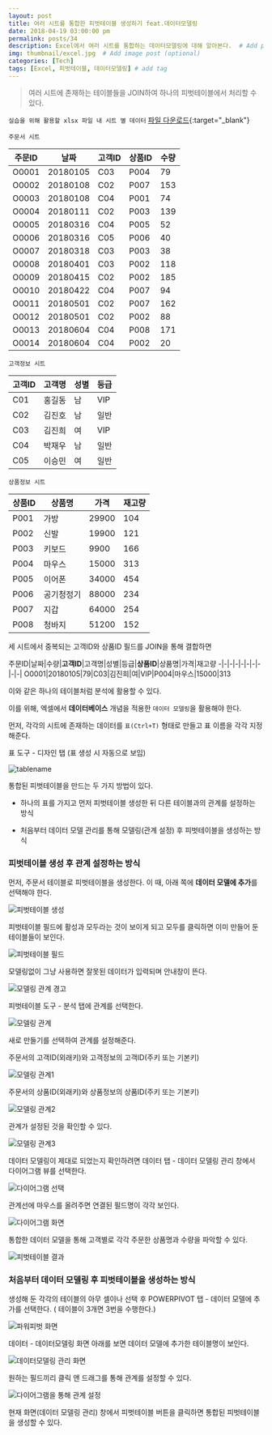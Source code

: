 ```yaml
---
layout: post
title: 여러 시트를 통합한 피벗테이블 생성하기 feat.데이터모델링
date: 2018-04-19 03:00:00 pm
permalink: posts/34
description: Excel에서 여러 시트를 통합하는 데이터모델링에 대해 알아본다.  # Add post description (optional)
img: thumbnail/excel.jpg  # Add image post (optional)
categories: [Tech]
tags: [Excel, 피벗테이블, 데이터모델링] # add tag
---
```


> 여러 시트에 존재하는 테이블들을 JOIN하여 하나의 피벗테이블에서 처리할 수 있다.

`실습을 위해 활용할 xlsx 파일 내 시트 별 데이터` [파일 다운로드](http://yahwang.github.io/assets/files/orders.xlsx){:target="_blank"}

`주문서 시트`

주문ID|날짜|고객ID|상품ID|수량
------|----|------|------|----
O0001|20180105|C03|P004|79
O0002|20180108|C02|P007|153
O0003|20180108|C04|P001|74
O0004|20180111|C02|P003|139
O0005|20180316|C04|P005|52
O0006|20180316|C05|P006|40
O0007|20180318|C03|P003|38
O0008|20180401|C03|P002|118
O0009|20180415|C02|P002|185
O0010|20180422|C04|P007|94
O0011|20180501|C02|P007|162
O0012|20180501|C02|P002|88
O0013|20180604|C04|P008|171
O0014|20180604|C04|P002|20

`고객정보 시트`

고객ID|고객명|성별|등급
-----|------|----|----
C01|홍길동|남|VIP
C02|김진호|남|일반
C03|김진희|여|VIP
C04|박재우|남|일반
C05|이승민|여|일반

`상품정보 시트`

상품ID|상품명|가격|재고량
------|-----|-----|------
P001|가방|29900|104
P002|신발|19900|121
P003|키보드|9900|166
P004|마우스|15000|313
P005|이어폰|34000|454
P006|공기청정기|88000|234
P007|지갑|64000|254
P008|청바지|51200|152

세 시트에서 중복되는 고객ID와 상품ID 필드를 JOIN을 통해 결합하면

주문ID|날짜|수량|**고객ID**|고객명|성별|등급|**상품ID**|상품명|가격|재고량
-|-|-|-|-|-|-|-|-|-|
O0001|20180105|79|C03|김진희|여|VIP|P004|마우스|15000|313

이와 같은 하나의 테이블처럼 분석에 활용할 수 있다.

이를 위해, 엑셀에서 **데이터베이스** 개념을 적용한 `데이터 모델링`을 활용해야 한다.

먼저, 각각의 시트에 존재하는 데이터를 `표(Ctrl+T)` 형태로 만들고 표 이름을 각각 지정해준다.

표 도구 - 디자인 탭 (표 생성 시 자동으로 보임)

![tablename]({{site.baseurl}}/assets/img/excel/tablename.jpg)

통합된 피벗테이블을 만드는 두 가지 방법이 있다.

* 하나의 표를 가지고 먼저 피벗테이블 생성한 뒤 다른 테이블과의 관계를 설정하는 방식

* 처음부터 데이터 모델 관리를 통해 모델링(관계 설정) 후 피벗테이블을 생성하는 방식

### 피벗테이블 생성 후 관계 설정하는 방식

먼저, 주문서 테이블로 피벗테이블을 생성한다. 이 때, 아래 쪽에 **데이터 모델에 추가**를 선택해야 한다.

![피벗테이블 생성]({{site.baseurl}}/assets/img/excel/createpivottable.jpg)

피벗테이블 필드에 활성과 모두라는 것이 보이게 되고 모두를 클릭하면 이미 만들어 둔 테이블들이 보인다.

![피벗테이블 필드]({{site.baseurl}}/assets/img/excel/pivotfield.jpg)

모델링없이 그냥 사용하면 잘못된 데이터가 입력되며 안내창이 뜬다.

![모델링 관계 경고]({{site.baseurl}}/assets/img/excel/relationerror.jpg)

피벗테이블 도구 - 분석 탭에 관계를 선택한다.

![모델링 관계]({{site.baseurl}}/assets/img/excel/relation.jpg)

새로 만들기를 선택하여 관계를 설정해준다.

주문서의 고객ID(외래키)와 고객정보의 고객ID(주키 또는 기본키)

![모델링 관계1]({{site.baseurl}}/assets/img/excel/relation1.jpg)

주문서의 상품ID(외래키)와 상품정보의 상품ID(주키 또는 기본키)

![모델링 관계2]({{site.baseurl}}/assets/img/excel/relation2.jpg)

관계가 설정된 것을 확인할 수 있다.

![모델링 관계3]({{site.baseurl}}/assets/img/excel/relation3.jpg)

데이터 모델링이 제대로 되었는지 확인하려면 데이터 탭 - 데이터 모델링 관리 창에서 다이어그램 뷰를 선택한다.

![다이어그램 선택]({{site.baseurl}}/assets/img/excel/diagram.jpg)

관계선에 마우스를 올려주면 연결된 필드명이 각각 보인다.

![다이어그램 화면]({{site.baseurl}}/assets/img/excel/diagramview.jpg)

통합한 데이터 모델을 통해 고객별로 각각 주문한 상품명과 수량을 파악할 수 있다.

![피벗테이블 결과]({{site.baseurl}}/assets/img/excel/pivotresult.jpg)

### 처음부터 데이터 모델링 후 피벗테이블을 생성하는 방식

생성해 둔 각각의 테이블의 아무 셀이나 선택 후 POWERPIVOT 탭 - 데이터 모델에 추가를 선택한다. ( 테이블이 3개면 3번을 수행한다.)

![파워피벗 화면]({{site.baseurl}}/assets/img/excel/powerpivot.jpg)

데이터 - 데이터모델링 화면 아래를 보면 데이터 모델에 추가한 테이블명이 보인다.

![데이터모델링 관리 화면]({{site.baseurl}}/assets/img/excel/datamodelview.jpg)

원하는 필드끼리 클릭 앤 드래그를 통해 관계를 설정할 수 있다.

![다이어그램을 통해 관계 설정]({{site.baseurl}}/assets/img/excel/diagramdrag.jpg)

현재 화면(데이터 모델링 관리) 창에서 피벗테이블 버튼을 클릭하면 통합된 피벗테이블을 생성할 수 있다.


